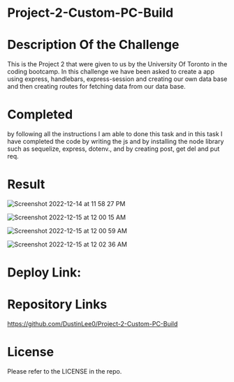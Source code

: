 # Project-2-Custom-PC-Build

# Description Of the Challenge
This is the Project 2 that were given to us by the University Of Toronto in the coding bootcamp. In this challenge we have been asked to create a app using express, handlebars, express-session and creating our own data base and then creating routes for fetching data from our data base.

# Completed
by following all the instructions I am able to done this task and in this task I have completed the code by writing the js and by installing the node library such as sequelize, express, dotenv., and by creating post, get del and put req.

# Result
![Screenshot 2022-12-14 at 11 58 27 PM](https://user-images.githubusercontent.com/111723339/207776429-0d2016a6-aa10-4fe2-9cdf-40207cd2f2ff.png)

![Screenshot 2022-12-15 at 12 00 15 AM](https://user-images.githubusercontent.com/111723339/207776506-cac71e8c-7dfa-458f-9237-8751380df182.png)

![Screenshot 2022-12-15 at 12 00 59 AM](https://user-images.githubusercontent.com/111723339/207776616-56a33d9d-19ce-4bc3-a736-558959949696.png)

![Screenshot 2022-12-15 at 12 02 36 AM](https://user-images.githubusercontent.com/111723339/207776763-0b6ffed2-01ed-4ba2-bfab-07f85d2293f6.png)


# Deploy Link:


# Repository Links
https://github.com/DustinLee0/Project-2-Custom-PC-Build
# License
Please refer to the LICENSE in the repo.